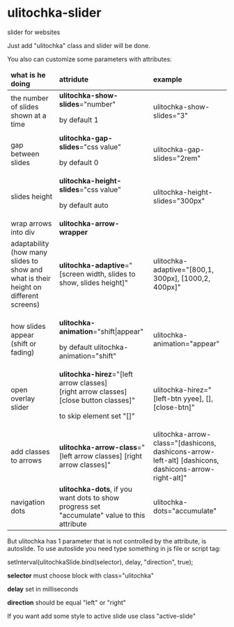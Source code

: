 # ulitochka-slider
slider for websites
<p>Just add "ulitochka" class and slider will be done.</p>
<p>You also can customize some parameters with attributes:</p>
<table>
	<thead>
		<tr>
      <td><b>what is he doing</b></td>
			<td><b>attridute</b></td>
			<td><b>example</b></td>
		</tr>
	</thead>
	<tbody>
	<tr>
		<td>the number of slides shown at a time</td>
		<td>
            <b>ulitochka-show-slides</b>="number"
            <p>by default 1</p>
        </td>
		<td>ulitochka-show-slides="3"</td>
	</tr>
	<tr>
		<td>gap between slides</td>
		<td>
            <b>ulitochka-gap-slides</b>="css value"
            <p>by default 0</p>
        </td>
		<td>ulitochka-gap-slides="2rem"</td>
	</tr>
	<tr>
		<td>slides height</td>
		<td>
            <b>ulitochka-height-slides</b>="css value"
            <p>by default auto</p>
        </td>
		<td>ulitochka-height-slides="300px"</td>
	</tr>
	<tr>
		<td>wrap arrows into div</td>
		<td><b>ulitochka-arrow-wrapper</b></td>
		<td></td>
	</tr>
	<tr>
		<td>adaptability (how many slides to show and what is their height on different screens)</td>
		<td><b>ulitochka-adaptive</b>="[screen width, slides to show, slides height]"</td>
		<td>ulitochka-adaptive="[800,1, 300px], [1000,2, 400px]"</td>
	</tr>
	<tr>
		<td>how slides appear (shift or fading)</td>
		<td>
            <p><b>ulitochka-animation</b>="shift|appear"<p>
            <p>by default ulitochka-animation="shift"<p>
        </td>
		<td>ulitochka-animation="appear"</td>
	</tr>
	<tr>
		<td>open overlay slider</td>
		<td><b>ulitochka-hirez</b>="[left arrow classes] <br>[right arrow classes] <br>[close button classes]" <p>to skip element set "[]"</p></td>
		<td>ulitochka-hirez="[left-btn yyee], [], [close-btn]"</td>
	</tr>
	<tr>
		<td>add classes to arrows</td>
		<td><b>ulitochka-arrow-class</b>="[left arrow classes] [right arrow classes]"</td>
		<td>ulitochka-arrow-class="[dashicons, dashicons-arrow-left-alt] [dashicons, dashicons-arrow-right-alt]"</td>
	</tr>
	<tr>
		<td>navigation dots</td>
		<td><b>ulitochka-dots</b>, if you want dots to show progress set "accumulate" value to this attribute</td>
		<td>ulitochka-dots="accumulate"</td>
	</tr>
	</tbody>
</table>
<p>But ulitochka has 1 parameter that is not controlled by the attribute, is autoslide. To use autoslide you need type something in js file or script tag:</p>
<p>setInterval(ulitochkaSlide.bind(selector), delay, "direction", true);</p>
<p><b>selector</b> must choose block with class="ulitochka"</p>
<p><b>delay</b> set in milliseconds</p>
<p><b>direction</b> should be equal "left" or "right"</p>
<p>If you want add some style to active slide use class "active-slide"</p>
